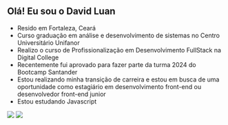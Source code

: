 ## Olá! Eu sou o David Luan
- Resido em Fortaleza, Ceará
- Curso graduação em análise e desenvolvimento de sistemas no Centro Universitário Unifanor
- Realizo o curso de Profissionalização em Desenvolvimento FullStack na Digital College
- Recentemente fui aprovado para fazer parte da turma 2024 do Bootcamp Santander
- Estou realizando minha transição de carreira e estou em busca de uma oportunidade como estagiário em desenvolvimento front-end ou desenvolvedor front-end junior
- Estou estudando Javascript

<div>
<a src="https://github.com/DavidGomesL">
<img heigth="180em" src="https://github-readme-stats.vercel.app/api?username=DavidGomesL&show_icons=true&theme=tokyonight&include_all_commits=true&count_private=true"/>
<img heigth="180em" src="https://github-readme-stats.vercel.app/api/top-langs/?username=DavidGomesL&layout=compact&langs_count=16&theme=tokyonight"/>
</div>



<!---
DavidGomesL/DavidGomesL is a ✨ special ✨ repository because its `README.md` (this file) appears on your GitHub profile.
You can click the Preview link to take a look at your changes.
--->

